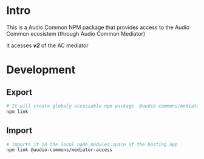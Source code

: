 # Intro

This is a Audio Common NPM package that provides access to the Audio Common ecosistem (through Audio Common Mediator)

It acesses ***v2*** of the AC mediator

# Development
## Export

```sh
# It will create globaly accessable npm package `@audio-commons/mediator-access`
npm link
```

## Import

```sh
# Imports it in the local node_modules space of the hosting app
npm link @audio-commons/mediator-access
```